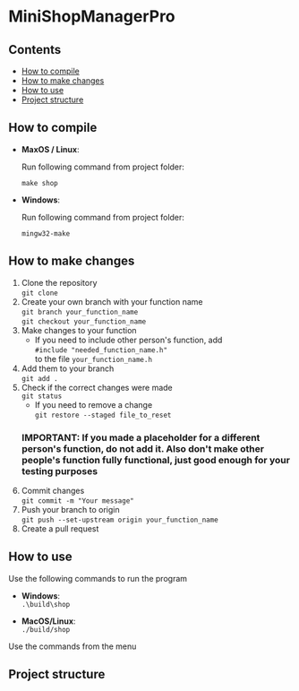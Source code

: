 # MiniShopManagerPro
## Contents
 - [How to compile](#how-to-compile)
 - [How to make changes](#how-to-make-changes)
 - [How to use](#how-to-use)
 - [Project structure](#project-structure)

## How to compile
 - **MaxOS / Linux**:

    Run following command from project folder:

    `make shop`

 - **Windows**:

    Run following command from project folder:

    `mingw32-make`

## How to make changes
1. Clone the repository \
    `git clone`
1. Create your own branch with your function name \
    `git branch your_function_name` \
    `git checkout your_function_name`
1. Make changes to your function 
    + If you need to include other person's function, add \
    `#include "needed_function_name.h"` \
    to the file `your_function_name.h`
1. Add them to your branch \
    `git add .`
1. Check if the correct changes were made \
    `git status` 
    + If you need to remove a change \
    `git restore --staged file_to_reset`
    ### IMPORTANT: If you made a placeholder for a different person's function, do not add it. Also don't make other people's function fully functional, just good enough for your testing purposes
1. Commit changes \
    `git commit -m "Your message"`
1. Push your branch to origin \
    `git push --set-upstream origin your_function_name`
1. Create a pull request 
## How to use
Use the following commands to run the program
 + **Windows**:\
    `.\build\shop`

 + **MacOS/Linux**: \
    `./build/shop`

Use the commands from the menu

## Project structure

